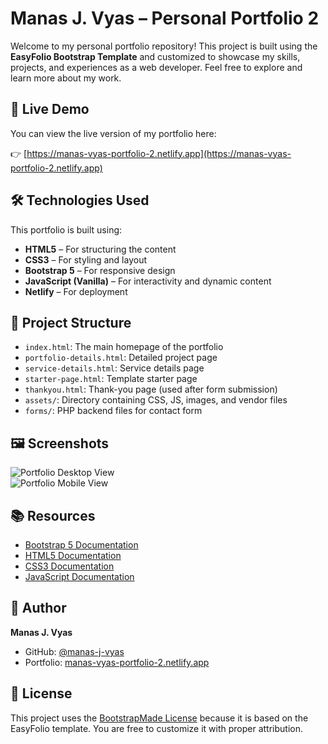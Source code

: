 # Manas J. Vyas – Personal Portfolio 2

Welcome to my personal portfolio repository! This project is built using the **EasyFolio Bootstrap Template** and customized to showcase my skills, projects, and experiences as a web developer. Feel free to explore and learn more about my work.

## 🚀 Live Demo

You can view the live version of my portfolio here:

👉 [https://manas-vyas-portfolio-2.netlify.app](https://manas-vyas-portfolio-2.netlify.app)

## 🛠️ Technologies Used

This portfolio is built using:

- **HTML5** – For structuring the content  
- **CSS3** – For styling and layout  
- **Bootstrap 5** – For responsive design  
- **JavaScript (Vanilla)** – For interactivity and dynamic content  
- **Netlify** – For deployment  

## 📁 Project Structure

- `index.html`: The main homepage of the portfolio  
- `portfolio-details.html`: Detailed project page  
- `service-details.html`: Service details page  
- `starter-page.html`: Template starter page  
- `thankyou.html`: Thank-you page (used after form submission)  
- `assets/`: Directory containing CSS, JS, images, and vendor files  
- `forms/`: PHP backend files for contact form  

## 🖼️ Screenshots

![Portfolio Desktop View](assets/img/screenshot-desktop.png)  
![Portfolio Mobile View](assets/img/screenshot-mobile.png)  

## 📚 Resources

- [Bootstrap 5 Documentation](https://getbootstrap.com/docs/5.0/getting-started/introduction/)  
- [HTML5 Documentation](https://developer.mozilla.org/en-US/docs/Web/HTML)  
- [CSS3 Documentation](https://developer.mozilla.org/en-US/docs/Web/CSS)  
- [JavaScript Documentation](https://developer.mozilla.org/en-US/docs/Web/JavaScript)  

## 👤 Author

**Manas J. Vyas**  
- GitHub: [@manas-j-vyas](https://github.com/manas-j-vyas)  
- Portfolio: [manas-vyas-portfolio-2.netlify.app](https://manas-vyas-portfolio-2.netlify.app)  

## 📄 License

This project uses the [BootstrapMade License](https://bootstrapmade.com/license/) because it is based on the EasyFolio template. You are free to customize it with proper attribution.
